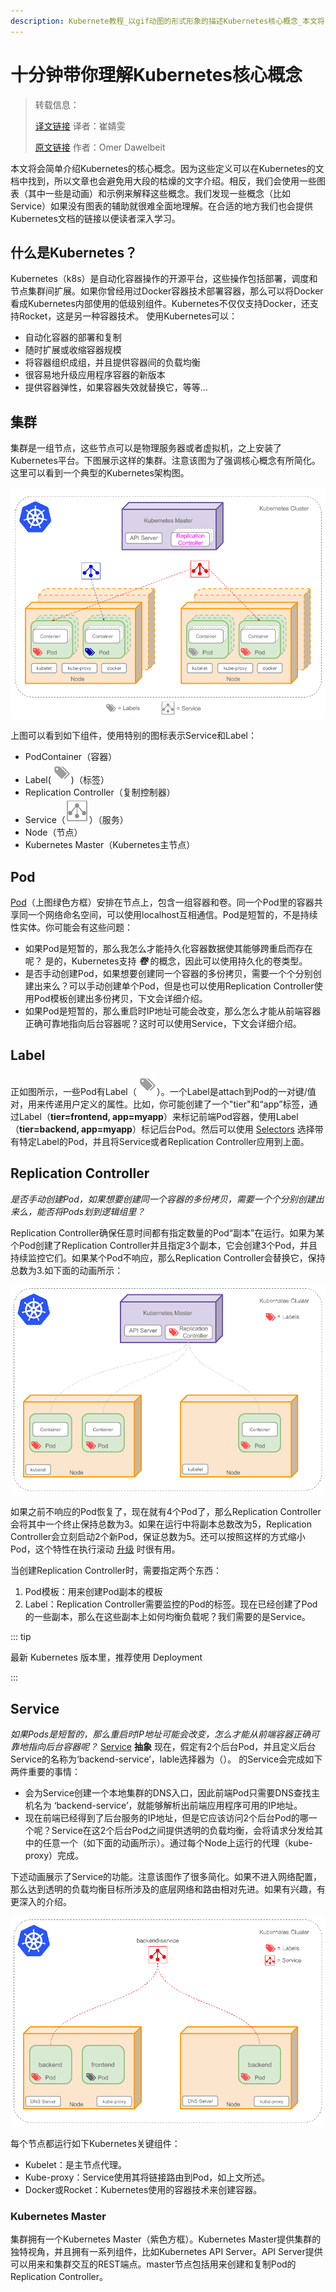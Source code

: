 ```yaml
---
description: Kubernete教程_以gif动图的形式形象的描述Kubernetes核心概念_本文将会简单介绍Kubernetes的核心概念_因为这些定义可以在Kubernetes的文档中找到_所以文章也会避免用大段的枯燥的文字介绍。相反，我们会使用一些图表（其中一些是动画）和示例来解释这些概念。我们发现一些概念（比如Service）如果没有图表的辅助就很难全面地理解。在合适的地方我们也会提供Kubernetes文档的链接以便读者深入学习。
---
```


# 十分钟带你理解Kubernetes核心概念

> 转载信息：
>
> [译文链接](http://www.dockone.io/article/932) 译者：崔婧雯
>
> [原文链接](http://omerio.com/2015/12/18/learn-the-kubernetes-key-concepts-in-10-minutes/) 作者：Omer Dawelbeit


本文将会简单介绍Kubernetes的核心概念。因为这些定义可以在Kubernetes的文档中找到，所以文章也会避免用大段的枯燥的文字介绍。相反，我们会使用一些图表（其中一些是动画）和示例来解释这些概念。我们发现一些概念（比如Service）如果没有图表的辅助就很难全面地理解。在合适的地方我们也会提供Kubernetes文档的链接以便读者深入学习。

## 什么是Kubernetes？

Kubernetes（k8s）是自动化容器操作的开源平台，这些操作包括部署，调度和节点集群间扩展。如果你曾经用过Docker容器技术部署容器，那么可以将Docker看成Kubernetes内部使用的低级别组件。Kubernetes不仅仅支持Docker，还支持Rocket，这是另一种容器技术。
使用Kubernetes可以：
* 自动化容器的部署和复制
* 随时扩展或收缩容器规模
* 将容器组织成组，并且提供容器间的负载均衡
* 很容易地升级应用程序容器的新版本
* 提供容器弹性，如果容器失效就替换它，等等...

## 集群

集群是一组节点，这些节点可以是物理服务器或者虚拟机，之上安装了Kubernetes平台。下图展示这样的集群。注意该图为了强调核心概念有所简化。这里可以看到一个典型的Kubernetes架构图。

![Kubernetes教程：Kubernetes架构图](./k8s-core-concepts.assets/d7ce07842371eab180725bab5164ec17.png)

上图可以看到如下组件，使用特别的图标表示Service和Label：

* PodContainer（容器）
* Label(![label](./k8s-core-concepts.assets/label.png))（标签）
* Replication Controller（复制控制器）
* Service（![enter image description here](./k8s-core-concepts.assets/service.png)）（服务）
* Node（节点）
* Kubernetes Master（Kubernetes主节点）



## Pod

[Pod](https://kubernetes.io/docs/concepts/workloads/pods/pod-overview/)（上图绿色方框）安排在节点上，包含一组容器和卷。同一个Pod里的容器共享同一个网络命名空间，可以使用localhost互相通信。Pod是短暂的，不是持续性实体。你可能会有这些问题：

- 如果Pod是短暂的，那么我怎么才能持久化容器数据使其能够跨重启而存在呢？ 是的，Kubernetes支持 ***卷*** 的概念，因此可以使用持久化的卷类型。
- 是否手动创建Pod，如果想要创建同一个容器的多份拷贝，需要一个个分别创建出来么？可以手动创建单个Pod，但是也可以使用Replication Controller使用Pod模板创建出多份拷贝，下文会详细介绍。
- 如果Pod是短暂的，那么重启时IP地址可能会改变，那么怎么才能从前端容器正确可靠地指向后台容器呢？这时可以使用Service，下文会详细介绍。



## Label

正如图所示，一些Pod有Label（![enter image description here](./k8s-core-concepts.assets/label-20190731101545553.png)）。一个Label是attach到Pod的一对键/值对，用来传递用户定义的属性。比如，你可能创建了一个"tier"和“app”标签，通过Label（**tier=frontend, app=myapp**）来标记前端Pod容器，使用Label（**tier=backend, app=myapp**）标记后台Pod。然后可以使用 [Selectors](https://kubernetes.io/docs/concepts/overview/working-with-objects/labels/) 选择带有特定Label的Pod，并且将Service或者Replication Controller应用到上面。



## Replication Controller

*是否手动创建Pod，如果想要创建同一个容器的多份拷贝，需要一个个分别创建出来么，能否将Pods划到逻辑组里？*

Replication Controller确保任意时间都有指定数量的Pod“副本”在运行。如果为某个Pod创建了Replication Controller并且指定3个副本，它会创建3个Pod，并且持续监控它们。如果某个Pod不响应，那么Replication Controller会替换它，保持总数为3.如下面的动画所示：

![Kubernetes教程：Replication Controller](./k8s-core-concepts.assets/03d07039d9fc80c0f692d6176f65936e.gif)

如果之前不响应的Pod恢复了，现在就有4个Pod了，那么Replication Controller会将其中一个终止保持总数为3。如果在运行中将副本总数改为5，Replication Controller会立刻启动2个新Pod，保证总数为5。还可以按照这样的方式缩小Pod，这个特性在执行滚动 [升级](https://kubernetes.io/docs/concepts/workloads/controllers/replicationcontroller/#rolling_updates) 时很有用。

当创建Replication Controller时，需要指定两个东西：

1. Pod模板：用来创建Pod副本的模板
2. Label：Replication Controller需要监控的Pod的标签。现在已经创建了Pod的一些副本，那么在这些副本上如何均衡负载呢？我们需要的是Service。

::: tip

最新 Kubernetes 版本里，推荐使用 Deployment

:::



## Service

*如果Pods是短暂的，那么重启时IP地址可能会改变，怎么才能从前端容器正确可靠地指向后台容器呢？*
[Service](https://kubernetes.io/docs/concepts/services-networking/service/) **抽象**
现在，假定有2个后台Pod，并且定义后台Service的名称为‘backend-service’，lable选择器为（）。 的Service会完成如下两件重要的事情：

- 会为Service创建一个本地集群的DNS入口，因此前端Pod只需要DNS查找主机名为 ‘backend-service’，就能够解析出前端应用程序可用的IP地址。
- 现在前端已经得到了后台服务的IP地址，但是它应该访问2个后台Pod的哪一个呢？Service在这2个后台Pod之间提供透明的负载均衡，会将请求分发给其中的任意一个（如下面的动画所示）。通过每个Node上运行的代理（kube-proxy）完成。



下述动画展示了Service的功能。注意该图作了很多简化。如果不进入网络配置，那么达到透明的负载均衡目标所涉及的底层网络和路由相对先进。如果有兴趣，有更深入的介绍。

![Kubernetes教程：Service](./k8s-core-concepts.assets/e7a273fcdc03d2417b354b60c253552f.gif)

每个节点都运行如下Kubernetes关键组件：

- Kubelet：是主节点代理。
- Kube-proxy：Service使用其将链接路由到Pod，如上文所述。
- Docker或Rocket：Kubernetes使用的容器技术来创建容器。



### Kubernetes Master

集群拥有一个Kubernetes Master（紫色方框）。Kubernetes Master提供集群的独特视角，并且拥有一系列组件，比如Kubernetes API Server。API Server提供可以用来和集群交互的REST端点。master节点包括用来创建和复制Pod的Replication Controller。
